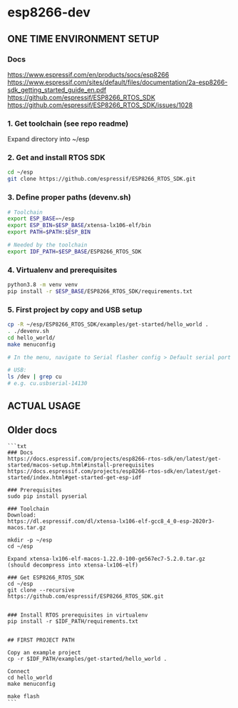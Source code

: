 # esp8266-dev

## ONE TIME ENVIRONMENT SETUP
### Docs
https://www.espressif.com/en/products/socs/esp8266
https://www.espressif.com/sites/default/files/documentation/2a-esp8266-sdk_getting_started_guide_en.pdf
https://github.com/espressif/ESP8266_RTOS_SDK
https://github.com/espressif/ESP8266_RTOS_SDK/issues/1028

### 1. Get toolchain (see repo readme)
Expand directory into ~/esp

### 2. Get and install RTOS SDK

```bash
cd ~/esp
git clone https://github.com/espressif/ESP8266_RTOS_SDK.git
```

### 3. Define proper paths (devenv.sh)

```bash
# Toolchain
export ESP_BASE=~/esp
export ESP_BIN=$ESP_BASE/xtensa-lx106-elf/bin
export PATH=$PATH:$ESP_BIN

# Needed by the toolchain
export IDF_PATH=$ESP_BASE/ESP8266_RTOS_SDK
```

### 4. Virtualenv and prerequisites
```bash
python3.8 -m venv venv
pip install -r $ESP_BASE/ESP8266_RTOS_SDK/requirements.txt
```

### 5. First project by copy and USB setup
```bash
cp -R ~/esp/ESP8266_RTOS_SDK/examples/get-started/hello_world .
. ./devenv.sh 
cd hello_world/
make menuconfig

# In the menu, navigate to Serial flasher config > Default serial port to configure the serial port, where # project will be loaded to. Confirm selection by pressing enter, save configuration by selecting < Save > # and then exit application by selecting < Exit >.

# USB: 
ls /dev | grep cu
# e.g. cu.usbserial-14130

```

## ACTUAL USAGE


## Older docs

    ```txt
    ### Docs
    https://docs.espressif.com/projects/esp8266-rtos-sdk/en/latest/get-started/macos-setup.html#install-prerequisites
    https://docs.espressif.com/projects/esp8266-rtos-sdk/en/latest/get-started/index.html#get-started-get-esp-idf

    ### Prerequisites
    sudo pip install pyserial

    ### Toolchain
    Download: 
    https://dl.espressif.com/dl/xtensa-lx106-elf-gcc8_4_0-esp-2020r3-macos.tar.gz

    mkdir -p ~/esp
    cd ~/esp

    Expand xtensa-lx106-elf-macos-1.22.0-100-ge567ec7-5.2.0.tar.gz
    (should decompress into xtensa-lx106-elf)

    ### Get ESP8266_RTOS_SDK
    cd ~/esp
    git clone --recursive https://github.com/espressif/ESP8266_RTOS_SDK.git


    ### Install RTOS prerequisites in virtualenv
    pip install -r $IDF_PATH/requirements.txt


    ## FIRST PROJECT PATH

    Copy an example project
    cp -r $IDF_PATH/examples/get-started/hello_world .

    Connect
    cd hello_world
    make menuconfig

    make flash
    ```
